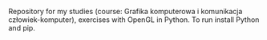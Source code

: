 Repository for my studies (course: Grafika komputerowa i komunikacja człowiek-komputer), exercises with OpenGL in Python. To run install Python and pip.
